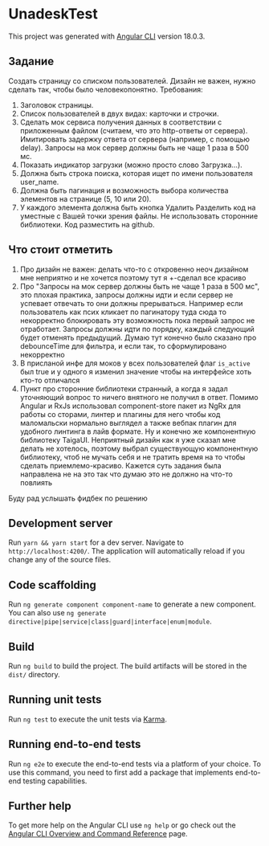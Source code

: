 # UnadeskTest

This project was generated with [Angular CLI](https://github.com/angular/angular-cli) version 18.0.3.

## Задание
Создать страницу со списком пользователей. Дизайн не важен, нужно сделать так, чтобы было человекопонятно.
Требования:
1. Заголовок страницы.
2. Список пользователей в двух видах: карточки и строчки.
3. Сделать мок сервиса получения данных в соответствии с приложенным файлом (считаем, что это http-ответы от сервера). Имитировать задержку ответа от сервера (например, с помощью delay). Запросы на мок сервер должны быть не чаще 1 раза в 500 мс.
4. Показать индикатор загрузки (можно просто слово Загрузка...).
5. Должна быть строка поиска, которая ищет по имени пользователя user_name.
6. Должна быть пагинация и возможность выбора количества элементов на странице (5, 10 или 20).
7. У каждого элемента должна быть кнопка Удалить
Разделить код на уместные с Вашей точки зрения файлы. Не использовать сторонние библиотеки. 
Код разместить на github.

## Что стоит отметить
1. Про дизайн не важен: делать что-то с откровенно неоч дизайном мне неприятно и не хочется поэтому тут я +-сделал все красиво
2. Про "Запросы на мок сервер должны быть не чаще 1 раза в 500 мс", это плохая практика, запросы должны идти и если сервер не успевает отвечать то они должны прерываться. Например если пользователь как псих кликает по пагинатору туда сюда то некорректно блокировать эту возможность пока первый запрос не отработает. Запросы должны идти по порядку, каждый следующий будет отменять предыдущий. Думаю тут конечно было сказано про debounceTime для фильтра, и если так, то сформулировано некорректно
3. В присланой инфе для моков у всех пользователей флаг `is_active` был true и у одного я изменил значение чтобы на интерфейсе хоть кто-то отличался
4. Пункт про сторонние библиотеки странный, а когда я задал уточняющий вопрос то ничего внятного не получил в ответ. Помимо Angular и RxJs использовал component-store пакет из NgRx для работы со сторами, линтер и плагины для него чтобы код маломальски нормально выглядел а также вебпак плагин для удобного линтинга в лайв формате. Ну и конечно же компонентную библиотеку TaigaUI. Неприятный дизайн как я уже сказал мне делать не хотелось, поэтому выбрал существующую компонентную библиотеку, чтоб не мучать себя и не тратить время на то чтобы сделать приемлемо-красиво. Кажется суть задания была направлена не на это так что думаю это не должно на что-то повлиять

Буду рад услышать фидбек по решению 
## Development server

Run `yarn && yarn start` for a dev server. Navigate to `http://localhost:4200/`. The application will automatically reload if you change any of the source files.

## Code scaffolding

Run `ng generate component component-name` to generate a new component. You can also use `ng generate directive|pipe|service|class|guard|interface|enum|module`.

## Build

Run `ng build` to build the project. The build artifacts will be stored in the `dist/` directory.

## Running unit tests

Run `ng test` to execute the unit tests via [Karma](https://karma-runner.github.io).

## Running end-to-end tests

Run `ng e2e` to execute the end-to-end tests via a platform of your choice. To use this command, you need to first add a package that implements end-to-end testing capabilities.

## Further help

To get more help on the Angular CLI use `ng help` or go check out the [Angular CLI Overview and Command Reference](https://angular.dev/tools/cli) page.
